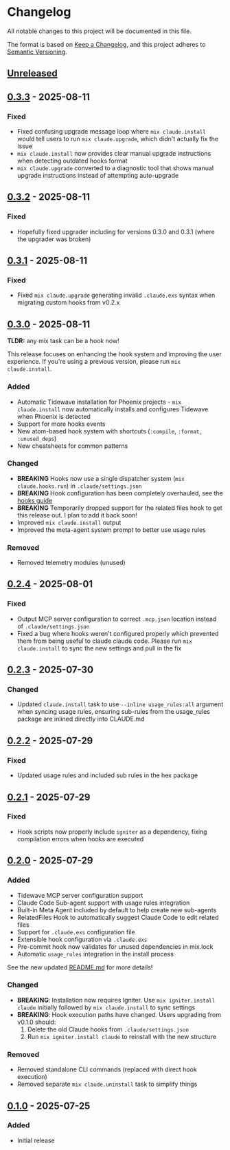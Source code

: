 # Changelog

All notable changes to this project will be documented in this file.

The format is based on [Keep a Changelog](https://keepachangelog.com/en/1.0.0/),
and this project adheres to [Semantic Versioning](https://semver.org/spec/v2.0.0.html).

## [Unreleased]

## [0.3.3] - 2025-08-11

### Fixed
- Fixed confusing upgrade message loop where `mix claude.install` would tell users to run `mix claude.upgrade`, which didn't actually fix the issue
- `mix claude.install` now provides clear manual upgrade instructions when detecting outdated hooks format
- `mix claude.upgrade` converted to a diagnostic tool that shows manual upgrade instructions instead of attempting auto-upgrade

## [0.3.2] - 2025-08-11

### Fixed
- Hopefully fixed upgrader including for versions 0.3.0 and 0.3.1 (where the upgrader was broken)

## [0.3.1] - 2025-08-11

### Fixed
- Fixed `mix claude.upgrade` generating invalid `.claude.exs` syntax when migrating custom hooks from v0.2.x

## [0.3.0] - 2025-08-11

**TLDR:** any mix task can be a hook now!

This release focuses on enhancing the hook system and improving the user experience. If you're using a previous version, please run `mix claude.install`.

### Added
- Automatic Tidewave installation for Phoenix projects - `mix claude.install` now automatically installs and configures Tidewave when Phoenix is detected
- Support for more hooks events
- New atom-based hook system with shortcuts (`:compile`, `:format`, `:unused_deps`)
- New cheatsheets for common patterns

### Changed
- **BREAKING** Hooks now use a single dispatcher system (`mix claude.hooks.run`) in `.claude/settings.json`
- **BREAKING** Hook configuration has been completely overhauled, see the [hooks guide](documentation/guide-hooks.md)
- **BREAKING** Temporarily dropped support for the related files hook to get this release out. I plan to add it back soon!
- Improved `mix claude.install` output
- Improved the meta-agent system prompt to better use usage rules

### Removed
- Removed telemetry modules (unused)

## [0.2.4] - 2025-08-01

### Fixed
- Output MCP server configuration to correct `.mcp.json` location instead of `.claude/settings.json`
- Fixed a bug where hooks weren't configured properly which prevented them from being useful to claude claude code. Please run `mix claude.install` to sync the new settings and pull in the fix

## [0.2.3] - 2025-07-30

### Changed

- Updated `claude.install` task to use `--inline usage_rules:all` argument when syncing usage rules, ensuring sub-rules from the usage_rules package are inlined directly into CLAUDE.md

## [0.2.2] - 2025-07-29

### Fixed

- Updated usage rules and included sub rules in the hex package

## [0.2.1] - 2025-07-29

### Fixed
- Hook scripts now properly include `igniter` as a dependency, fixing compilation errors when hooks are executed

## [0.2.0] - 2025-07-29

### Added
- Tidewave MCP server configuration support
- Claude Code Sub-agent support with usage rules integration
- Built-in Meta Agent included by default to help create new sub-agents
- RelatedFiles Hook to automatically suggest Claude Code to edit related files
- Support for `.claude.exs` configuration file
- Extensible hook configuration via `.claude.exs`
- Pre-commit hook now validates for unused dependencies in mix.lock
- Automatic `usage_rules` integration in the install process

See the new updated [README.md](README.md) for more details!

### Changed
- **BREAKING**: Installation now requires Igniter. Use `mix igniter.install claude` initially followed by
  `mix claude.install` to sync settings
- **BREAKING**: Hook execution paths have changed. Users upgrading from v0.1.0 should:
  1. Delete the old Claude hooks from `.claude/settings.json`
  2. Run `mix igniter.install claude` to reinstall with the new structure

### Removed
- Removed standalone CLI commands (replaced with direct hook execution)
- Removed separate `mix claude.uninstall` task to simplify things

## [0.1.0] - 2025-07-25

### Added
- Initial release

[Unreleased]: https://github.com/bradleygolden/claude/compare/v0.3.3...HEAD
[0.3.3]: https://github.com/bradleygolden/claude/compare/v0.3.2...v0.3.3
[0.3.2]: https://github.com/bradleygolden/claude/compare/v0.3.1...v0.3.2
[0.3.1]: https://github.com/bradleygolden/claude/compare/v0.3.0...v0.3.1
[0.3.0]: https://github.com/bradleygolden/claude/compare/v0.2.4...v0.3.0
[0.2.4]: https://github.com/bradleygolden/claude/compare/v0.2.3...v0.2.4
[0.2.3]: https://github.com/bradleygolden/claude/compare/v0.2.2...v0.2.3
[0.2.2]: https://github.com/bradleygolden/claude/compare/v0.2.1...v0.2.2
[0.2.1]: https://github.com/bradleygolden/claude/compare/v0.2.0...v0.2.1
[0.2.0]: https://github.com/bradleygolden/claude/compare/v0.1.0...v0.2.0
[0.1.0]: https://github.com/bradleygolden/claude/releases/tag/v0.1.0
